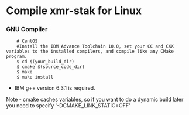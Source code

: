 # Compile **xmr-stak** for Linux

### GNU Compiler
```
    # CentOS
    #Install the IBM Advance Toolchain 10.0, set your CC and CXX variables to the installed compilers, and compile like any CMake program.
    $ cd $(your_build_dir)
    $ cmake $(source_code_dir)
    $ make 
    $ make install
```

- IBM g++ version 6.3.1 is required.

Note - cmake caches variables, so if you want to do a dynamic build later you need to specify '-DCMAKE_LINK_STATIC=OFF'



